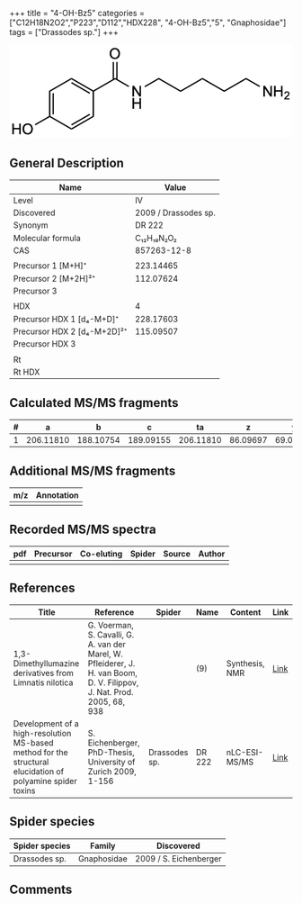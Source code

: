 +++
title = "4-OH-Bz5"
categories = ["C12H18N2O2","P223","D112","HDX228",
"4-OH-Bz5","5",
"Gnaphosidae"]
tags = ["Drassodes sp."]
+++

![](/img/4-OH-Bz5.png)

## General Description

| Name                        | Value                |
|-----------------------------|----------------------|
| Level                       | IV                   |
| Discovered                  | 2009 / Drassodes sp. |
| Synonym                     | DR 222               |
| Molecular formula           | C₁₂H₁₈N₂O₂           |
| CAS                         | 857263-12-8          |
|                             |                      |
| Precursor 1 [M+H]⁺          | 223.14465            |
| Precursor 2 [M+2H]²⁺        | 112.07624            |
| Precursor 3                 |                      |
|                             |                      |
| HDX                         | 4                    |
| Precursor HDX 1 [d₄-M+D]⁺   | 228.17603            |
| Precursor HDX 2 [d₄-M+2D]²⁺ | 115.09507            |
| Precursor HDX 3             |                      |
|                             |                      |
| Rt                          |                      |
| Rt HDX                      |                      |

## Calculated MS/MS fragments

| # | a         | b         | c         | ta        | z        | y        | tz        |
|---|-----------|-----------|-----------|-----------|----------|----------|-----------|
| 1 | 206.11810 | 188.10754 | 189.09155 | 206.11810 | 86.09697 | 69.07042 | 103.12352 |

## Additional MS/MS fragments

| m/z | Annotation |
|-----|------------|
|     |            |

## Recorded MS/MS spectra

| pdf | Precursor | Co-eluting | Spider | Source | Author |
|-----|-----------|------------|--------|--------|--------|
|     |           |            |        |        |        |

## References

| Title                                                                                                      | Reference                                                                                                               | Spider        | Name   | Content        | Link                                                               |
|------------------------------------------------------------------------------------------------------------|-------------------------------------------------------------------------------------------------------------------------|---------------|--------|----------------|--------------------------------------------------------------------|
| 1,3-Dimethyllumazine derivatives from Limnatis nilotica                                                    | G. Voerman, S. Cavalli, G. A. van der Marel, W. Pfleiderer, J. H. van Boom, D. V. Filippov, J. Nat. Prod. 2005, 68, 938 |               | (9)    | Synthesis, NMR | [Link](https://pubs.acs.org/doi/abs/10.1021/np049617a)             |
| Development of a high-resolution MS-based method for the structural elucidation of polyamine spider toxins | S. Eichenberger, PhD-Thesis, University of Zurich 2009, 1-156                                                           | Drassodes sp. | DR 222 | nLC-ESI-MS/MS  | [Link](https://www.zora.uzh.ch/id/eprint/12787/1/Eichenberger.pdf) |

## Spider species

| Spider species | Family      | Discovered             |
|----------------|-------------|------------------------|
| Drassodes sp.  | Gnaphosidae | 2009 / S. Eichenberger |

## Comments